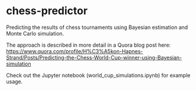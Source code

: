 # chess-predictor
Predicting the results of chess tournaments using Bayesian estimation and Monte Carlo simulation.

The approach is described in more detail in a Quora blog post here: https://www.quora.com/profile/H%C3%A5kon-Hapnes-Strand/Posts/Predicting-the-Chess-World-Cup-winner-using-Bayesian-simulation

Check out the Jupyter notebook (world_cup_simulations.ipynb) for example usage.
